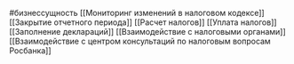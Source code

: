 #бизнессущность 
[[Мониторинг изменений в налоговом кодексе]]
[[Закрытие отчетного периода]]
[[Расчет налогов]]
[[Уплата налогов]]
[[Заполнение деклараций]]
[[Взаимодействие с налоговыми органами]]
[[Взаимодействие с центром консультаций по налоговым вопросам Росбанка]]
